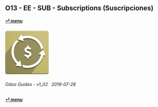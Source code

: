 ## O13 - EE - SUB - Subscriptions (Suscripciones)
#### [_&#x23CE; menu_](/en-uk/o13/ee/en-uk-o13-ee-guides-menu.md)  
### ![sub](/doc/img/sale_subscription.png)
	
###### Odoo Guides - v1_02 &nbsp; 2019-07-28  
**[_&#x23CE; menu_](/en-uk/o13/ee/en-uk-o13-ee-guides-menu.md)**  
